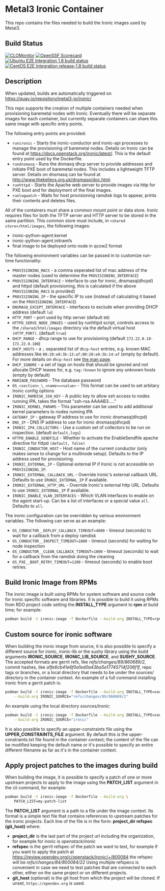 # Metal3 Ironic Container

This repo contains the files needed to build the Ironic images used by Metal3.

## Build Status

[![CLOMonitor](https://img.shields.io/endpoint?url=https://clomonitor.io/api/projects/cncf/metal3-io/badge)](https://clomonitor.io/projects/cncf/metal3-io)
[![OpenSSF Scorecard](https://api.securityscorecards.dev/projects/github.com/metal3-io/ironic-image/badge)](https://securityscorecards.dev/viewer/?uri=github.com/metal3-io/ironic-image)
[![Ubuntu E2E Integration 1.8 build status](https://jenkins.nordix.org/buildStatus/icon?job=metal3-periodic-ubuntu-e2e-integration-test-release-1-8&subject=Ubuntu%20e2e%20integration%20release-1.8)](https://jenkins.nordix.org/view/Metal3%20Periodic/job/metal3-periodic-ubuntu-e2e-integration-test-release-1-8/)
[![CentOS E2E Integration release-1.8 build status](https://jenkins.nordix.org/buildStatus/icon?job=metal3-periodic-centos-e2e-integration-test-release-1-8&subject=Centos%20e2e%20integration%20release-1.8)](https://jenkins.nordix.org/view/Metal3%20Periodic/job/metal3-periodic-centos-e2e-integration-test-release-1-8/)

## Description

When updated, builds are automatically triggered on
<https://quay.io/repository/metal3-io/ironic/>

This repo supports the creation of multiple containers needed when provisioning
baremetal nodes with Ironic. Eventually there will be separate images for each
container, but currently separate containers can share this same image with
specific entry points.

The following entry points are provided:

- `runironic` - Starts the ironic-conductor and ironic-api processes to manage
   the provisioning of baremetal nodes.  Details on Ironic can be found at
   <https://docs.openstack.org/ironic/latest/>.  This is the default entry point
   used by the Dockerfile.
- `rundnsmasq` - Runs the dnmasq dhcp server to provide addresses and initiate
   PXE boot of baremetal nodes.  This includes a lightweight TFTP server.
   Details on dnsmasq can be found at
   <http://www.thekelleys.org.uk/dnsmasq/doc.html>.
- `runhttpd` - Starts the Apache web server to provide images via http for PXE
   boot and for deployment of the final images.
- `runlogwatch` - Waits for host provisioning ramdisk logs to appear, prints
   their contents and deletes files.

All of the containers must share a common mount point or data store.  Ironic
requires files for both the TFTP server and HTTP server to be stored in the same
partition.  This common store must include, in `<shared store>/html/images`,
the following images:

- ironic-python-agent.kernel
- ironic-python-agent.initramfs
- final image to be deployed onto node in qcow2 format

The following environment variables can be passed in to customize run-time
functionality:

- `PROVISIONING_MACS` - a comma seperated list of mac address of the master
   nodes (used to determine the `PROVISIONING_INTERFACE`)
- `PROVISIONING_INTERFACE` - interface to use for ironic, dnsmasq(dhcpd) and
   httpd (default provisioning, this is calculated if the above
   `PROVISIONING_MACS` is provided)
- `PROVISIONING_IP` - the specific IP to use (instead of calculating it based on
  the `PROVISIONING_INTERFACE`)
- `DNSMASQ_EXCEPT_INTERFACE` - interfaces to exclude when providing DHCP address
  (default `lo`)
- `HTTP_PORT` - port used by http server (default `80`)
- `HTTPD_SERVE_NODE_IMAGES` - used by runhttpd script, controls access
   to the `/shared/html/images` directory via the default virtual host
   `(HTTP_PORT)`.  (default `true`)
- `DHCP_RANGE` - dhcp range to use for provisioning (default
   `172.22.0.10-172.22.0.100`)
- `DHCP_HOSTS` - a `;` separated list of `dhcp-host` entries, e.g. known MAC
   addresses like `00:20:e0:3b:13:af;00:20:e0:3b:14:af` (empty by default). For
   more details on `dhcp-host` see
   [the man page](https://thekelleys.org.uk/dnsmasq/docs/dnsmasq-man.html).
- `DHCP_IGNORE` - a set of tags on hosts that should be ignored and not allocate
   DHCP leases for, e.g. `tag:!known` to ignore any unknown hosts (empty by
   default)
- `MARIADB_PASSWORD` - The database password
- `OS_<section>_\_<name>=<value>` - This format can be used to set arbitary
   Ironic config options
- `IRONIC_RAMDISK_SSH_KEY` - A public key to allow ssh access to nodes running
   IPA, takes the format "ssh-rsa AAAAB3....."
- `IRONIC_KERNEL_PARAMS` - This parameter can be used to add additional kernel
   parameters to nodes running IPA
- `GATEWAY_IP` - gateway IP address to use for ironic dnsmasq(dhcpd)
- `DNS_IP` - DNS IP address to use for ironic dnsmasq(dhcpd)
- `IRONIC_IPA_COLLECTORS` - Use a custom set of collectors to be run on
   inspection. (default `default,logs`)
- `HTTPD_ENABLE_SENDFILE` - Whether to activate the EnableSendfile apache
   directive for httpd `(default, false)`
- `IRONIC_CONDUCTOR_HOST` - Host name of the current conductor (only makes
   sense to change for a multinode setup). Defaults to the IP address used
   for provisioning.
- `IRONIC_EXTERNAL_IP` - Optional external IP if Ironic is not accessible on
  `PROVISIONING_IP`.
- `IRONIC_EXTERNAL_CALLBACK_URL` - Override Ironic's external callback URL.
  Defaults to use `IRONIC_EXTERNAL_IP` if available.
- `IRONIC_EXTERNAL_HTTP_URL` - Override Ironic's external http URL. Defaults to
  use `IRONIC_EXTERNAL_IP` if available.
- `IRONIC_ENABLE_VLAN_INTERFACES` - Which VLAN interfaces to enable on the
  agent start-up. Can be a list of interfaces or a special value `all`.
  Defaults to `all`.

The ironic configuration can be overridden by various environment variables.
The following can serve as an example:

- `OS_CONDUCTOR__DEPLOY_CALLBACK_TIMEOUT=4800` - timeout (seconds) to wait for
   a callback from a deploy ramdisk
- `OS_CONDUCTOR__INSPECT_TIMEOUT=1800` - timeout (seconds) for waiting for node
   inspection
- `OS_CONDUCTOR__CLEAN_CALLBACK_TIMEOUT=1800` - timeout (seconds) to wait for a
   callback from the ramdisk doing the cleaning
- `OS_PXE__BOOT_RETRY_TIMEOUT=1200` - timeout (seconds) to enable boot retries.

## Build Ironic Image from RPMs

The ironic image is built using RPMs for system software and source
code for ironic specific software and libraries.
It is possible to build it using RPMs from RDO project code setting the **INSTALL_TYPE**
argument to **rpm** at build time; for example:

```bash
podman build -t ironic-image -f Dockerfile --build-arg INSTALL_TYPE=rpm
```

## Custom source for ironic software

When building the ironic image from source, it is also possible to specify a
different source for ironic, ironic-lib or the sushy library using the build
arguments **IRONIC_SOURCE**, **IRONIC_LIB_SOURCE**, and **SUSHY_SOURCE**.
The accepted formats are gerrit refs, like _refs/changes/89/860689/2_,
commit hashes, like _a1fe6cb41e6f0a1ed0a43ba5e17745714f206f1f_,
repo tags or branches, or a local directory that needs to be under the
sources/ directory in the container context.
An example of a full command installing ironic from a gerrit patch is:

```bash
podman build -t ironic-image -f Dockerfile --build-arg INSTALL_TYPE=source \
    --build-arg IRONIC_SOURCE="refs/changes/89/860689/2"
```

An example using the local directory _sources/ironic_:

```bash
podman build -t ironic-image -f Dockerfile --build-arg INSTALL_TYPE=source \
    --build-arg IRONIC_SOURCE="ironic"
```

It is also possible to specify an upper-constraints file using the
**UPPER_CONSTRAINTS_FILE** argument. By default this is the upper-constraints.txt
file found in the container context; the content of the file can be modified
keeping the default name or it's possible to specify an entire different
filename as far as it's in the container context.

## Apply project patches to the images during build

When building the image, it is possible to specify a patch of one or more
upstream projects to apply to the image using the **PATCH_LIST** argument in
the cli command, for example:

```bash
podman build -t ironic-image -f Dockerfile --build-arg \
    PATCH_LIST=my-patch-list
```

The **PATCH_LIST** argument is a path to a file under the image context.
Its format is a simple text file that contains references to upstream patches
for the ironic projects.
Each line of the file is in the form:
    **project_dir refspec (git_host)**
where:

- **project_dir** is the last part of the project url including the
  organization, for example for ironic is _openstack/ironic_
- **refspec** is the gerrit refspec of the patch we want to test, for example if
  you want to apply the patch at
  <https://review.opendev.org/c/openstack/ironic/+/800084>
  the refspec will be _refs/changes/84/800084/22_
  Using multiple refspecs is convenient in case we need to test patches that
  are connected to each other, either on the same project or on different
  projects.
- **git_host** (optional) is the git host from which the project will be cloned.
  If unset, `https://opendev.org` is used.
